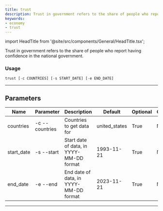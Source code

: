 ```yaml
---
title: trust
description: Trust in government refers to the share of people who report having confidence in the national government
keywords:
- economy
- trust
---
```


import HeadTitle from '@site/src/components/General/HeadTitle.tsx';

<HeadTitle title="economy /trust - Reference | OpenBB Terminal Docs" />

Trust in government refers to the share of people who report having confidence in the national government.

### Usage

```python wordwrap
trust [-c COUNTRIES] [-s START_DATE] [-e END_DATE]
```

---

## Parameters

| Name | Parameter | Description | Default | Optional | Choices |
| ---- | --------- | ----------- | ------- | -------- | ------- |
| countries | -c  --countries | Countries to get data for | united_states | True | None |
| start_date | -s  --start | Start date of data, in YYYY-MM-DD format | 1993-11-21 | True | None |
| end_date | -e  --end | End date of data, in YYYY-MM-DD format | 2023-11-21 | True | None |

---
